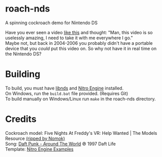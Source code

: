 # roach-nds
A spinning cockroach demo for Nintendo DS

Have you ever seen a video [like this](https://youtu.be/FpouoDphV-I) and thought: "Man, this video is so uselessly amazing, I need to take it with me everywhere I go."\
Maybe not, but back in 2004-2006 you probably didn't have a portable device that you *could* put this video on. So why not have it in real time on the Nintendo DS?

# Building
To build, you must have [libnds](https://github.com/devkitPro/libnds) and [Nitro Engine](https://github.com/AntonioND/nitro-engine) installed.\
On Windows, run the ``build.bat`` file provided. (Requires Git)\
To build manually on Windows/Linux run ``make`` in the roach-nds directory.

# Credits
Cockroach model: Five Nights At Freddy's VR: Help Wanted | The Models Resource [(ripped by Nomok)](https://www.models-resource.com/pc_computer/fivenightsatfreddysvrhelpwanted/model/32751/)\
Song: [Daft Punk - Around The World](https://youtu.be/dwDns8x3Jb4) ℗ 1997 Daft Life\
Template: [Nitro Engine Examples](https://github.com/AntonioND/nitro-engine/tree/master/examples)
